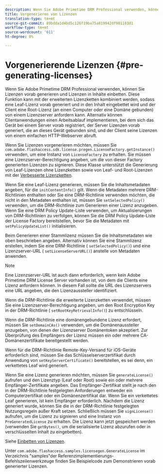 ```yaml
---
description: Wenn Sie Adobe Primetime DRM Professional verwenden, können Sie Lizenzen vorab generieren und Lizenzen in Inhalte einbetten. Diese Funktion kann mit der erweiterten Lizenzketten kombiniert werden, sodass eine Leaf-Lizenz vorab generiert und in den Inhalt eingebettet wird und der Client eine Root-Lizenz (an einen Computer oder eine Domäne gebunden) von einem Lizenzserver anfordern kann. Alternativ können Clientanwendungen einen Arbeitsablauf implementieren, bei dem sich das Gerät bei einem Server vorab registriert, der Server Lizenzen vorab generiert, die an dieses Gerät gebunden sind, und der Client seine Lizenzen von einem einfachen HTTP-Webserver abruft.
title: Vorgenerieren von Lizenzen
translation-type: tm+mt
source-git-commit: 89bdda1d4bd5c126f19ba75a819942df901183d1
workflow-type: tm+mt
source-wordcount: '611'
ht-degree: 0%

---
```



# Vorgenerierende Lizenzen {#pre-generating-licenses}

Wenn Sie Adobe Primetime DRM Professional verwenden, können Sie Lizenzen vorab generieren und Lizenzen in Inhalte einbetten. Diese Funktion kann mit der erweiterten Lizenzketten kombiniert werden, sodass eine Leaf-Lizenz vorab generiert und in den Inhalt eingebettet wird und der Client eine Root-Lizenz (an einen Computer oder eine Domäne gebunden) von einem Lizenzserver anfordern kann. Alternativ können Clientanwendungen einen Arbeitsablauf implementieren, bei dem sich das Gerät bei einem Server vorab registriert, der Server Lizenzen vorab generiert, die an dieses Gerät gebunden sind, und der Client seine Lizenzen von einem einfachen HTTP-Webserver abruft.

Wenn Sie Lizenzen vorgenerieren möchten, müssen Sie `com.adobe.flashaccess.sdk.license.pregen.LicenseFactory.getInstance()` verwenden, um eine Instanz von `LicenseFactory` zu erhalten. Sie müssen eine Lizenzserver-Berechtigung angeben, um die von dieser Factory generierten Lizenzen zu signieren. Diese Klasse unterstützt die Generierung von Leaf-Lizenzen ohne Lizenzketten sowie von Leaf- und Root-Lizenzen mit der [Verbesserte Lizenzketten](../../protecting-content/implementing-the-license-server/license-chaining/gen-enhanced-license-chaining.md).

Wenn Sie eine Leaf-Lizenz generieren, müssen Sie die Inhaltsmetadaten angeben, für die `initContentInfo()` gilt. Wenn die Metadaten mehrere DRM-Richtlinien enthalten oder Sie eine DRM-Richtlinie verwenden möchten, die nicht in den Metadaten enthalten ist, müssen Sie `setSelectedPolicy()` verwenden, um die DRM-Richtlinie zum Generieren einer Lizenz anzugeben. Wenn Sie eine DRM Policy Update-Liste verwenden, um Aktualisierungen von DRM-Richtlinien zu verfolgen, können Sie die DRM Policy Update-Liste der License Factory bereitstellen, bevor Sie die Metadaten mit `setPolicyUpdateList()` initialisieren.

Beim Generieren einer Stammlizenz müssen Sie die Inhaltsmetadaten wie oben beschrieben angeben. Alternativ können Sie eine Stammlizenz erstellen, indem Sie eine DRM-Richtlinie ( `setSelectedPolicy()`) und eine Lizenzserver-URL ( `setLicenseServerURL()`) anstelle von Metadaten anwenden.

>[!NOTE]
>
>Eine Lizenzserver-URL ist auch dann erforderlich, wenn kein Adobe Primetime DRM License Server vorhanden ist, von dem die Clients eine Lizenz anfordern können. In diesem Fall sollte die URL des Lizenzservers eine URL angeben, die den Lizenzaussteller identifiziert.

Wenn die DRM-Richtlinie die erweiterte Lizenzketten verwendet, müssen Sie eine Lizenzserver-Berechtigung angeben, um den Root Encryption Key in der DRM-Richtlinie ( `setRootKeyRetrievalInfo()`) zu entschlüsseln.

Wenn die DRM-Richtlinie eine domänengebundene Lizenz erfordert, müssen Sie `setDomainCAs()` verwenden, um die Domänenaussteller anzugeben, von denen der Lizenzserver Domänentoken akzeptiert. Zur Überprüfung des Empfängers der Lizenz müssen ein oder mehrere CA-Domänenzertifikate bereitgestellt werden.

Wenn für die DRM-Richtlinie Remote-Key-Versand für iOS-Geräte erforderlich sind, müssen Sie das Schlüsselserverzertifikat durch Anwendung von `setKeyServerCertificate()` bereitstellen, es sei denn, ein verkettetes Leaf wird generiert.

Wenn Sie eine Lizenz generieren möchten, müssen Sie `generateLicense()` aufrufen und den Lizenztyp (Leaf oder Root) sowie ein oder mehrere Empfänger-Zertifikate angeben. Das Empfänger-Zertifikat stellt je nach den in der DRM-Richtlinie festgelegten Anforderungen entweder ein Computerzertifikat oder ein Domänenzertifikat dar. Wenn Sie ein verkettetes Leaf generieren, ist kein Empfänger erforderlich. Nachdem die Lizenz generiert wurde, können Sie die in der DRM-Richtlinie festgelegten Nutzungsregeln außer Kraft setzen. Schließlich müssen Sie `signLicense()` aufrufen, um die Lizenz zu signieren und eine Instanz von `PreGeneratedLicense` zu erhalten. Die Lizenz kann jetzt gespeichert werden (verwenden Sie `getBytes()`, um die serialisierte Lizenz abzurufen oder in verschlüsselten Inhalt zu eingebetten).

Siehe [Einbetten von Lizenzen](../../protecting-content/pre-generating-and-embedded-licenses/embedding-licenses.md).

Unter `com.adobe.flashaccess.samples.licensegen.GenerateLicense` im Verzeichnis &quot;samples&quot;der Referenzimplementierungs-Befehlszeilenwerkzeuge finden Sie Beispielcode zum Demonstrieren vorab generierter Lizenzen.
